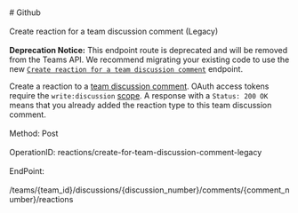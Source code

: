 <br>#     Github</br>
<br>Create reaction for a team discussion comment (Legacy)</br>
<br>**Deprecation Notice:** This endpoint route is deprecated and will be removed from the Teams API. We recommend migrating your existing code to use the new [`Create reaction for a team discussion comment`](https://developer.github.com/v3/reactions/#create-reaction-for-a-team-discussion-comment) endpoint.

Create a reaction to a [team discussion comment](https://developer.github.com/v3/teams/discussion_comments/). OAuth access tokens require the `write:discussion` [scope](https://developer.github.com/apps/building-oauth-apps/understanding-scopes-for-oauth-apps/). A response with a `Status: 200 OK` means that you already added the reaction type to this team discussion comment.</br>
<br>Method: Post</br>
<br>OperationID: reactions/create-for-team-discussion-comment-legacy</br>
<br>EndPoint:</br>
<br>/teams/{team_id}/discussions/{discussion_number}/comments/{comment_number}/reactions</br>
